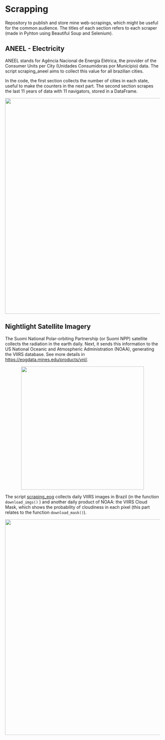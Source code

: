 # Scrapping
Repository to publish and store mine web-scrapings, which might be useful for the common audience. The titles of each section refers to each scraper (made in Pyhton using Beautiful Soup and Selenium).

## ANEEL - Electricity
ANEEL stands for Agência Nacional de Energia Elétrica, the provider of the Consumer Units per City (Unidades Consumidoras por Município) data. The script scraping_aneel aims to collect this value for all brazilian cities. 

In the code, the first section collects the number of cities in each state, useful to make the counters in the next part. The second section scrapes the last 11 years of data with 11 navigators, stored in a DataFrame.  

<p align="center">
  <img src="https://user-images.githubusercontent.com/38505459/185278775-ad02dc73-d366-4583-bd56-086b7f2da128.png" width="700">
</p>

## Nightlight Satellite Imagery
The Suomi National Polar-orbiting Partnership (or Suomi NPP) satellite collects the radiation in the earth daily. Next, it sends this information to the US National Oceanic and Atmospheric Administration (NOAA), generating the VIIRS database. See more details in https://eogdata.mines.edu/products/vnl/.

<p align="center">
  <img src="https://user-images.githubusercontent.com/38505459/185278031-9df3c9f9-d81c-4acd-a4cd-c49b2fa27a40.png" width="400">
</p>

The script [scraping_eog](https://github.com/Vilmar1/my-scrappings/blob/main/scraping_eog.py) collects daily VIIRS images in Brazil (in the function ```download_imgs()``` ) and another daily product of NOAA: the VIIRS Cloud Mask, which shows the probability of cloudiness in each pixel (this part relates to the function ```download_mask()```).

<p align="center">
   <img src="https://user-images.githubusercontent.com/38505459/185278463-44162138-0295-42a0-ba16-26d27a5dae7b.png" width="700">
</p>

